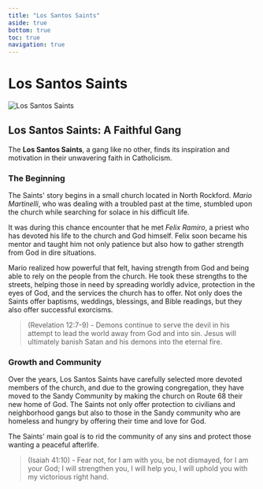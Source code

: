 ```yaml
---
title: "Los Santos Saints"
aside: true
bottom: true
toc: true
navigation: true
---
```


# Los Santos Saints

![Los Santos Saints](https://media.discordapp.net/attachments/1154000330804187156/1156935589493489694/image.png)

## Los Santos Saints: A Faithful Gang

The **Los Santos Saints**, a gang like no other, finds its inspiration and motivation in their unwavering faith in Catholicism.

### The Beginning

The Saints' story begins in a small church located in North Rockford. *Mario Martinelli*, who was dealing with a troubled past at the time, stumbled upon the church while searching for solace in his difficult life.

It was during this chance encounter that he met *Felix Ramiro*, a priest who has devoted his life to the church and God himself. Felix soon became his mentor and taught him not only patience but also how to gather strength from God in dire situations.

Mario realized how powerful that felt, having strength from God and being able to rely on the people from the church. He took these strengths to the streets, helping those in need by spreading worldly advice, protection in the eyes of God, and the services the church has to offer. Not only does the Saints offer baptisms, weddings, blessings, and Bible readings, but they also offer successful exorcisms.

> (Revelation 12:7-9) - Demons continue to serve the devil in his attempt to lead the world away from God and into sin. Jesus will ultimately banish Satan and his demons into the eternal fire.

### Growth and Community

Over the years, Los Santos Saints have carefully selected more devoted members of the church, and due to the growing congregation, they have moved to the Sandy Community by making the church on Route 68 their new home of God. The Saints not only offer protection to civilians and neighborhood gangs but also to those in the Sandy community who are homeless and hungry by offering their time and love for God.

The Saints' main goal is to rid the community of any sins and protect those wanting a peaceful afterlife.

> (Isaiah 41:10) - Fear not, for I am with you, be not dismayed, for I am your God; I will strengthen you, I will help you, I will uphold you with my victorious right hand.
